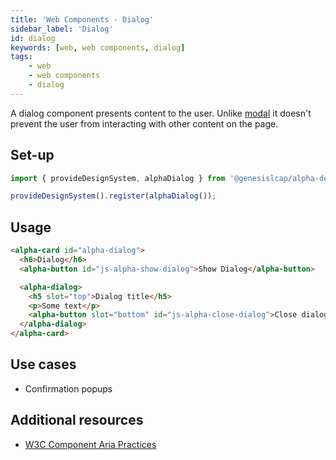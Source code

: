 ```yaml
---
title: 'Web Components - Dialog'
sidebar_label: 'Dialog'
id: dialog
keywords: [web, web components, dialog]
tags:
    - web
    - web components
    - dialog
---
```


A dialog component presents content to the user. Unlike [modal](/web/web-components/interaction/modal/) it doesn't prevent the user from interacting with other content on the page.

## Set-up

```ts
import { provideDesignSystem, alphaDialog } from '@genesislcap/alpha-design-system';

provideDesignSystem().register(alphaDialog());
```

## Usage

```html
<alpha-card id="alpha-dialog">
  <h6>Dialog</h6>
  <alpha-button id="js-alpha-show-dialog">Show Dialog</alpha-button>

  <alpha-dialog>
    <h5 slot="top">Dialog title</h5>
    <p>Some text</p>
    <alpha-button slot="bottom" id="js-alpha-close-dialog">Close dialog</alpha-button>
  </alpha-dialog>
</alpha-card>
```

## Use cases

* Confirmation popups

## Additional resources

- [W3C Component Aria Practices](https://w3c.github.io/aria-practices/#dialog_modal)